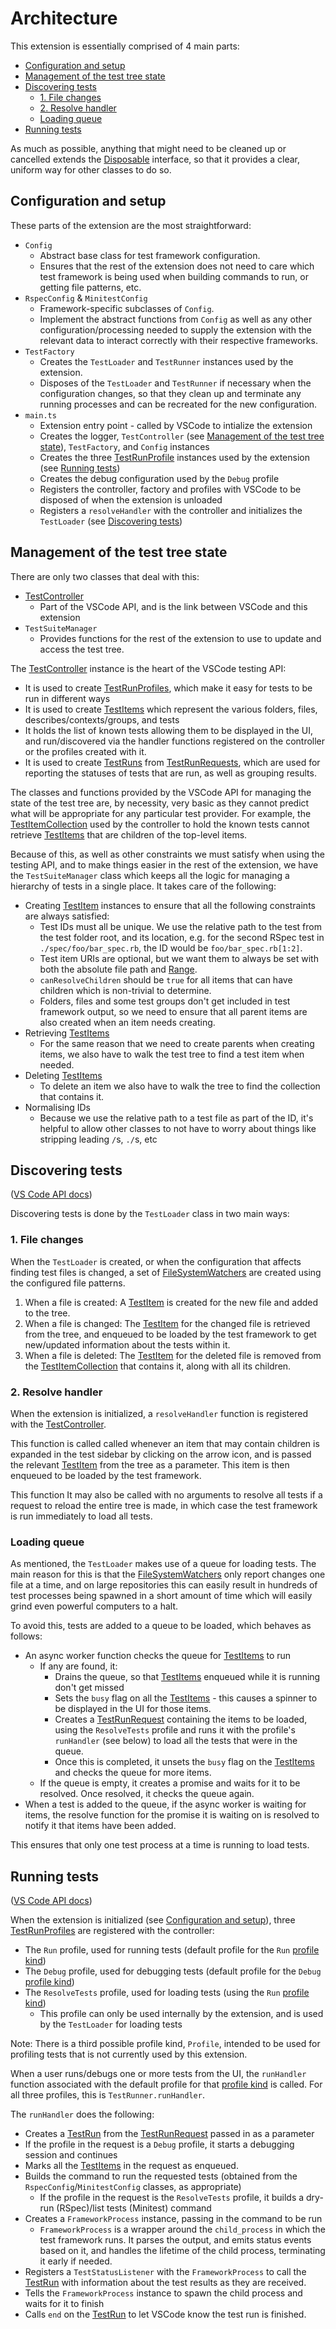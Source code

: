 # Architecture

This extension is essentially comprised of 4 main parts:

- [Configuration and setup](#configuration-and-setup)
- [Management of the test tree state](#management-of-the-test-tree-state)
- [Discovering tests](#discovering-tests)
  - [1. File changes](#1-file-changes)
  - [2. Resolve handler](#2-resolve-handler)
  - [Loading queue](#loading-queue)
- [Running tests](#running-tests)

As much as possible, anything that might need to be cleaned up or cancelled extends the [Disposable](https://code.visualstudio.com/api/references/vscode-api#Disposable) interface, so that it provides a clear, uniform way for other classes to do so.

## Configuration and setup

These parts of the extension are the most straightforward:

- `Config`
  - Abstract base class for test framework configuration.
  - Ensures that the rest of the extension does not need to care which test framework is being used when building commands to run, or getting file patterns, etc.
- `RspecConfig` & `MinitestConfig`
  - Framework-specific subclasses of `Config`.
  - Implement the abstract functions from `Config` as well as any other configuration/processing needed to supply the extension with the relevant data to interact correctly with their respective frameworks.
- `TestFactory`
  - Creates the `TestLoader` and `TestRunner` instances used by the extension.
  - Disposes of the `TestLoader` and `TestRunner` if necessary when the configuration changes, so that they clean up and terminate any running processes and can be recreated for the new configuration.
- `main.ts`
  - Extension entry point - called by VSCode to intialize the extension
  - Creates the logger, `TestController` (see [Management of the test tree state](#management-of-the-test-tree-state)), `TestFactory`, and `Config` instances
  - Creates the three [TestRunProfile](https://code.visualstudio.com/api/references/vscode-api#TestRunProfile) instances used by the extension (see [Running tests](#running-tests))
  - Creates the debug configuration used by the `Debug` profile
  - Registers the controller, factory and profiles with VSCode to be disposed of when the extension is unloaded
  - Registers a `resolveHandler` with the controller and initializes the `TestLoader` (see [Discovering tests](#discovering-tests))

## Management of the test tree state

There are only two classes that deal with this:

- [TestController](https://code.visualstudio.com/api/references/vscode-api#TestController)
  - Part of the VSCode API, and is the link between VSCode and this extension
- `TestSuiteManager`
  - Provides functions for the rest of the extension to use to update and access the test tree.

The [TestController](https://code.visualstudio.com/api/references/vscode-api#TestController) instance is the heart of the VSCode testing API:

- It is used to create [TestRunProfiles](https://code.visualstudio.com/api/references/vscode-api#TestRunProfile), which make it easy for tests to be run in different ways
- It is used to create [TestItems](https://code.visualstudio.com/api/references/vscode-api#TestItem) which represent the various folders, files, describes/contexts/groups, and tests
- It holds the list of known tests allowing them to be displayed in the UI, and run/discovered via the handler functions registered on the controller or the profiles created with it.
- It is used to create [TestRuns](https://code.visualstudio.com/api/references/vscode-api#TestRun) from [TestRunRequests](https://code.visualstudio.com/api/references/vscode-api#TestRunRequest), which are used for reporting the statuses of tests that are run, as well as grouping results.

The classes and functions provided by the VSCode API for managing the state of the test tree are, by necessity, very basic as they cannot predict what will be appropriate for any particular test provider. For example, the [TestItemCollection](https://code.visualstudio.com/api/references/vscode-api#TestItemCollection) used by the controller to hold the known tests cannot retrieve [TestItems](https://code.visualstudio.com/api/references/vscode-api#TestItem) that are children of the top-level items.

Because of this, as well as other constraints we must satisfy when using the testing API, and to make things easier in the rest of the extension, we have the `TestSuiteManager` class which keeps all the logic for managing a hierarchy of tests in a single place. It takes care of the following:

- Creating [TestItem](https://code.visualstudio.com/api/references/vscode-api#TestItem) instances to ensure that all the following constraints are always satisfied:
  - Test IDs must all be unique. We use the relative path to the test from the test folder root, and its location, e.g. for the second RSpec test in `./spec/foo/bar_spec.rb`, the ID would be `foo/bar_spec.rb[1:2]`.
  - Test item URIs are optional, but we want them to always be set with both the absolute file path and [Range](https://code.visualstudio.com/api/references/vscode-api#TestItem).
  - `canResolveChildren` should be `true` for all items that can have children which is non-trivial to determine.
  - Folders, files and some test groups don't get included in test framework output, so we need to ensure that all parent items are also created when an item needs creating.
- Retrieving [TestItems](https://code.visualstudio.com/api/references/vscode-api#TestItem)
  - For the same reason that we need to create parents when creating items, we also have to walk the test tree to find a test item when needed.
- Deleting [TestItems](https://code.visualstudio.com/api/references/vscode-api#TestItem)
  - To delete an item we also have to walk the tree to find the collection that contains it.
- Normalising IDs
  - Because we use the relative path to a test file as part of the ID, it's helpful to allow other classes to not have to worry about things like stripping leading `/`s, `./`s, etc

## Discovering tests

([VS Code API docs](https://code.visualstudio.com/api/extension-guides/testing#discovering-tests))

Discovering tests is done by the `TestLoader` class in two main ways:

### 1. File changes

When the `TestLoader` is created, or when the configuration that affects finding test files is changed, a set of [FileSystemWatchers](https://code.visualstudio.com/api/references/vscode-api#FileSystemWatcher) are created using the configured file patterns.

1. When a file is created:
  A [TestItem](https://code.visualstudio.com/api/references/vscode-api#TestItem) is created for the new file and added to the tree.
2. When a file is changed:
  The [TestItem](https://code.visualstudio.com/api/references/vscode-api#TestItem) for the changed file is retrieved from the tree, and enqueued to be loaded by the test framework to get new/updated information about the tests within it.
3. When a file is deleted:
  The [TestItem](https://code.visualstudio.com/api/references/vscode-api#TestItem) for the deleted file is removed from the [TestItemCollection](https://code.visualstudio.com/api/references/vscode-api#TestItemCollection) that contains it, along with all its children.

### 2. Resolve handler

When the extension is initialized, a `resolveHandler` function is registered with the [TestController](https://code.visualstudio.com/api/references/vscode-api#TestController).

This function is called called whenever an item that may contain children is expanded in the test sidebar by clicking on the arrow icon, and is passed the relevant [TestItem](https://code.visualstudio.com/api/references/vscode-api#TestItem) from the tree as a parameter. This item is then enqueued to be loaded by the test framework.

This function It may also be called with no arguments to resolve all tests if a request to reload the entire tree is made, in which case the test framework is run immediately to load all tests.

### Loading queue

As mentioned, the `TestLoader` makes use of a queue for loading tests. The main reason for this is that the [FileSystemWatchers](https://code.visualstudio.com/api/references/vscode-api#FileSystemWatcher) only report changes one file at a time, and on large repositories this can easily result in hundreds of test processes being spawned in a short amount of time which will easily grind even powerful computers to a halt.

To avoid this, tests are added to a queue to be loaded, which behaves as follows:

- An async worker function checks the queue for [TestItems](https://code.visualstudio.com/api/references/vscode-api#TestItem) to run
  - If any are found, it:
    - Drains the queue, so that [TestItems](https://code.visualstudio.com/api/references/vscode-api#TestItem) enqueued while it is running don't get missed
    - Sets the `busy` flag on all the [TestItems](https://code.visualstudio.com/api/references/vscode-api#TestItem) - this causes a spinner to be displayed in the UI for those items.
    - Creates a [TestRunRequest](https://code.visualstudio.com/api/references/vscode-api#TestItem) containing the items to be loaded, using the `ResolveTests` profile and runs it with the profile's `runHandler` (see below) to load all the tests that were in the queue.
    - Once this is completed, it unsets the `busy` flag on the [TestItems](https://code.visualstudio.com/api/references/vscode-api#TestItem) and checks the queue for more items.
  - If the queue is empty, it creates a promise and waits for it to be resolved. Once resolved, it checks the queue again.
- When a test is added to the queue, if the async worker is waiting for items, the resolve function for the promise it is waiting on is resolved to notify it that items have been added.

This ensures that only one test process at a time is running to load tests.

## Running tests

([VS Code API docs](https://code.visualstudio.com/api/extension-guides/testing#running-tests))

When the extension is initialized (see [Configuration and setup](#configuration-and-setup)), three [TestRunProfiles](https://code.visualstudio.com/api/references/vscode-api#TestRunProfile) are registered with the controller:

- The `Run` profile, used for running tests (default profile for the `Run` [profile kind](https://code.visualstudio.com/api/references/vscode-api#TestRunProfileKind))
- The `Debug` profile, used for debugging tests (default profile for the `Debug` [profile kind](https://code.visualstudio.com/api/references/vscode-api#TestRunProfileKind))
- The `ResolveTests` profile, used for loading tests (using the `Run` [profile kind](https://code.visualstudio.com/api/references/vscode-api#TestRunProfileKind))
  - This profile can only be used internally by the extension, and is used by the `TestLoader` for loading tests

Note: There is a third possible profile kind, `Profile`, intended to be used for profiling tests that is not currently used by this extension.

When a user runs/debugs one or more tests from the UI, the `runHandler` function associated with the default profile for that [profile kind](https://code.visualstudio.com/api/references/vscode-api#TestRunProfileKind) is called. For all three profiles, this is `TestRunner.runHandler`.

The `runHandler` does the following:

- Creates a [TestRun](https://code.visualstudio.com/api/references/vscode-api#TestRun) from the [TestRunRequest](https://code.visualstudio.com/api/references/vscode-api#TestRunRequest) passed in as a parameter
- If the profile in the request is a `Debug` profile, it starts a debugging session and continues
- Marks all the [TestItems](https://code.visualstudio.com/api/references/vscode-api#TestItem) in the request as enqueued.
- Builds the command to run the requested tests (obtained from the `RspecConfig`/`MinitestConfig` classes, as appropriate)
  - If the profile in the request is the `ResolveTests` profile, it builds a dry-run (RSpec)/list tests (Minitest) command
- Creates a `FrameworkProcess` instance, passing in the command to be run
  - `FrameworkProcess` is a wrapper around the `child_process` in which the test framework runs. It parses the output, and emits status events based on it, and handles the lifetime of the child process, terminating it early if needed.
- Registers a `TestStatusListener` with the `FrameworkProcess` to call the [TestRun](https://code.visualstudio.com/api/references/vscode-api#TestRun) with information about the test results as they are received.
- Tells the `FrameworkProcess` instance to spawn the child process and waits for it to finish
- Calls `end` on the [TestRun](https://code.visualstudio.com/api/references/vscode-api#TestRun) to let VSCode know the test run is finished.
